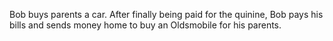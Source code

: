  Bob buys parents a car. After finally being paid for the quinine, Bob pays his bills and sends money home to buy an Oldsmobile for his parents. 